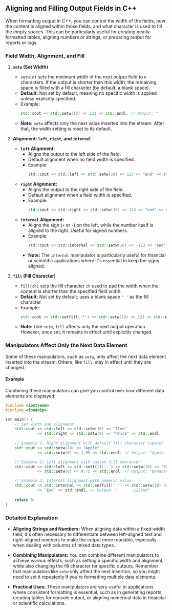 ## Aligning and Filling Output Fields in C++

When formatting output in C++, you can control the width of the fields, how the content is aligned within those fields, and what character is used to fill the empty spaces. This can be particularly useful for creating neatly formatted tables, aligning numbers or strings, or preparing output for reports or logs.

### Field Width, Alignment, and Fill

1. **`setw` (Set Width)**
   - `setw(n)` sets the minimum width of the next output field to `n` characters. If the output is shorter than this width, the remaining space is filled with a fill character (by default, a blank space).
   - **Default:** Not set by default, meaning no specific width is applied unless explicitly specified.
   - Example:
     ```cpp
     std::cout << std::setw(10) << 123 << std::endl; // Output: "       123" (7 spaces + "123")
     ```
   - **Note:** `setw` affects only the next value inserted into the stream. After that, the width setting is reset to its default.

2. **Alignment: `left`, `right`, and `internal`**
   - **`left` Alignment:**
     - Aligns the output to the left side of the field.
     - Default alignment when no field width is specified.
     - Example:
       ```cpp
       std::cout << std::left << std::setw(10) << 123 << "end" << std::endl; // Output: "123       end"
       ```
   - **`right` Alignment:**
     - Aligns the output to the right side of the field.
     - Default alignment when a field width is specified.
     - Example:
       ```cpp
       std::cout << std::right << std::setw(10) << 123 << "end" << std::endl; // Output: "       123end"
       ```
   - **`internal` Alignment:**
     - Aligns the sign (`+` or `-`) on the left, while the number itself is aligned to the right. Useful for signed numbers.
     - Example:
       ```cpp
       std::cout << std::internal << std::setw(10) << -123 << "end" << std::endl; // Output: "      -123end"
       ```
     - **Note:** The `internal` manipulator is particularly useful for financial or scientific applications where it's essential to keep the signs aligned.

3. **`fill` (Fill Character)**
   - `fill(ch)` sets the fill character `ch` used to pad the width when the content is shorter than the specified field width.
   - **Default:** Not set by default; uses a blank space `' '` as the fill character.
   - Example:
     ```cpp
     std::cout << std::setfill('*') << std::setw(10) << 123 << std::endl; // Output: "*******123"
     ```
   - **Note:** Like `setw`, `fill` affects only the next output operation. However, once set, it remains in effect until explicitly changed.

### Manipulators Affect Only the Next Data Element

Some of these manipulators, such as `setw`, only affect the next data element inserted into the stream. Others, like `fill`, stay in effect until they are changed.

#### Example

Combining these manipulators can give you control over how different data elements are displayed:

```cpp
#include <iostream>
#include <iomanip>

int main() {
    // Set width and alignment
    std::cout << std::left << std::setw(10) << "Item" 
              << std::right << std::setw(8) << "Price" << std::endl;
    
    // Example 1: Right alignment with default fill character (space)
    std::cout << std::setw(10) << "Apple" 
              << std::setw(8) << 1.99 << std::endl; // Output: "Apple         1.99"

    // Example 2: Left alignment with custom fill character
    std::cout << std::left << std::setfill('-') << std::setw(10) << "Banana" 
              << std::setw(8) << 0.75 << std::endl; // Output: "Banana---0.75"

    // Example 3: Internal alignment with numeric value
    std::cout << std::internal << std::setfill(' ') << std::setw(10) << -123 
              << "End" << std::endl; // Output: "      -123End"
    
    return 0;
}
```

### Detailed Explanation

- **Aligning Strings and Numbers:**
  When aligning data within a fixed-width field, it's often necessary to differentiate between left-aligned text and right-aligned numbers to make the output more readable, especially when dealing with columns of mixed data types.

- **Combining Manipulators:**
  You can combine different manipulators to achieve various effects, such as setting a specific width and alignment, while also changing the fill character for specific outputs. Remember that manipulators like `setw` only affect the next insertion, so you might need to set it repeatedly if you're formatting multiple data elements.

- **Practical Uses:**
  These manipulators are very useful in applications where consistent formatting is essential, such as in generating reports, creating tables for console output, or aligning numerical data in financial or scientific calculations.